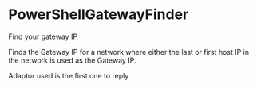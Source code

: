 # PowerShellGatewayFinder
Find your gateway IP 

Finds the Gateway IP for a network where either the last or first host IP in the network is used as the Gateway IP. 

Adaptor used is the first one to reply 
